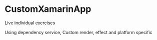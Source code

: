 # CustomXamarinApp
Live individual exercises

Using dependency service, Custom render, effect and platform specific


